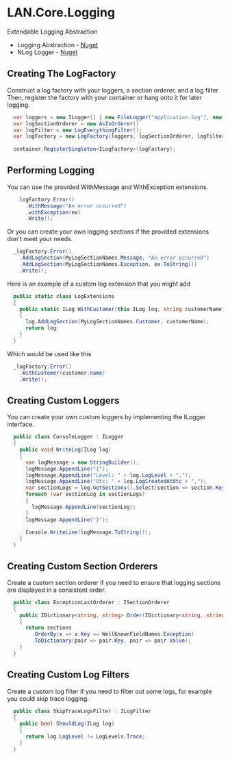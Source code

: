 # LAN.Core.Logging
Extendable Logging Abstraction

* Logging Abstraction - [Nuget](https://www.nuget.org/packages/LAN.Core.Logging/)
* NLog Logger - [Nuget](https://www.nuget.org/packages/LAN.Core.Logging.NLog/)

Creating The LogFactory
---
Construct a log factory with your loggers, a section orderer, and a log filter.  Then, register the factory with your container or hang onto it for later logging.
```c#
  var loggers = new ILogger[] { new FileLogger("application.log"), new NLogLogger() }
  var logSectionOrderer = new AsIsOrderer()
  var logFilter = new LogEverythingFilter();
  var logFactory = new LogFactory(loggers, logSectionOrderer, logFilter);
  
  container.RegisterSingleton<ILogFactory>(logFactory);
```

Performing Logging
---
You can use the provided WithMessage and WithException extensions.
```c#
    logFactory.Error()
      .WithMessage("An error occurred")
      .withException(ex)
      .Write();
```
Or you can create your own logging sections if the provided extensions don't meet your needs.
```c#
  _logFactory.Error()
    .AddLogSection(MyLogSectionNames.Message, "An error occurred")
    .AddLogSection(MyLogSectionNames.Exception, ex.ToString())
    .Write();
```
Here is an example of a custom log extension that you might add
```c#
  public static class LogExtensions
  {  
    public static ILog WithCustomer(this ILog log, string customerName, Exception ex)
    {
      log.AddLogSection(MyLogSectionNames.Customer, customerName);
      return log;
    }
  }
```
Which would be used like this
```c#
  _logFactory.Error()
    .WithCustomer(customer.name)
    .Write();
```

Creating Custom Loggers
---
You can create your own custom loggers by implementing the ILogger interface.
```c#
  public class ConsoleLogger : ILogger
  {
    public void WriteLog(ILog log)
    {
      var logMessage = new StringBuilder();
      logMessage.AppendLine("{");
      logMessage.AppendLine("Level: " + log.LogLevel + ",");
      logMessage.AppendLine("Utc: " + log.LogCreatedAtUtc + ",");
      var sectionLogs = log.GetSections().Select(section => section.Key + ": " + section.Value);
      foreach (var sectionLog in sectionLogs)
      {
        logMessage.AppendLine(sectionLog);
      }
      logMessage.AppendLine("}");

      Console.WriteLine(logMessage.ToString());
    }
  }
```

Creating Custom Section Orderers
---
Create a custom section orderer if you need to ensure that logging sections are displayed in a consistent order.
```c#
  public class ExceptionLastOrderer : ISectionOrderer
  {
    public IDictionary<string, string> Order(IDictionary<string, string> sections)
    {
      return sections
        .OrderBy(x => x.Key == WellKnownFieldNames.Exception)
        .ToDictionary(pair => pair.Key, pair => pair.Value);
    }
  }
```

Creating Custom Log Filters
---
Create a custom log filter if you need to filter out some logs, for example you could skip trace logging.
```c#
  public class SkipTraceLogsFilter : ILogFilter
  {
    public bool ShouldLog(ILog log)
    {
      return log.LogLevel != LogLevels.Trace;
    }
  }
```
